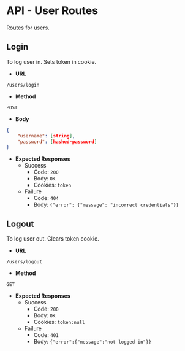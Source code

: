 # API - User Routes

Routes for users.

## Login

To log user in. Sets token in cookie.

-   **URL**

```
/users/login
```

-   **Method**

```
POST
```

-   **Body**

```json
{
    "username": [string],
    "password": [hashed-password]
}
```

-   **Expected Responses**
    -   Success
        -   Code: `200`
        -   Body: `OK`
        -   Cookies: `token`
    -   Failure
        -   Code: `404`
        -   Body: `{"error": {"message": "incorrect credentials"}}`

## Logout

To log user out. Clears token cookie.

-   **URL**

```
/users/logout
```

-   **Method**

```
GET
```

-   **Expected Responses**
    -   Success
        -   Code: `200`
        -   Body: `OK`
        -   Cookies: `token:null`
    -   Failure
        -   Code: `401`
        -   Body: `{"error":{"message":"not logged in"}}`
